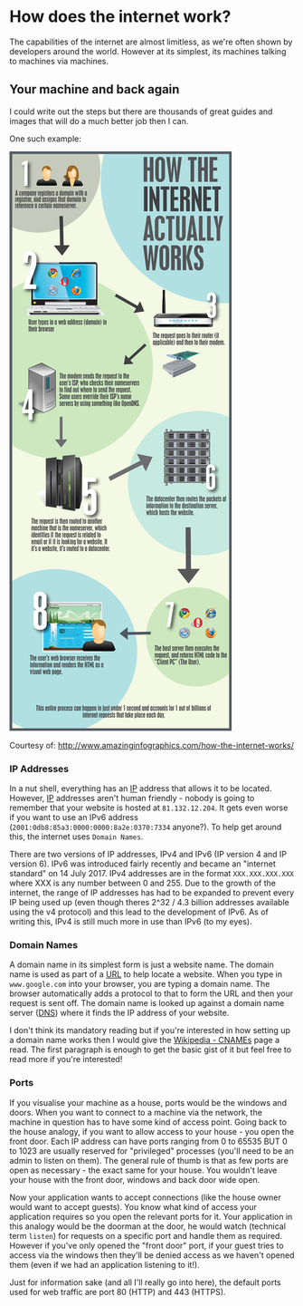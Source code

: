 # How does the internet work?

The capabilities of the internet are almost limitless, as we're often shown by developers around the world. However at its simplest, its machines talking to machines via machines.

## Your machine and back again

I could write out the steps but there are thousands of great guides and images that will do a much better job then I can.

One such example:

<img alt="Internet Works Infographic" src="internetworks.jpg" />

Courtesy of: http://www.amazinginfographics.com/how-the-internet-works/

### IP Addresses

In a nut shell, everything has an [IP](../../GLOSSARY.md#ip) address that allows it to be located. However, [IP](../../GLOSSARY.md#ip) addresses aren't human friendly - nobody is going to remember that your website is hosted at `81.132.12.204`. It gets even worse if you want to use an IPv6 address (`2001:0db8:85a3:0000:0000:8a2e:0370:7334` anyone?). To help get around this, the internet uses `Domain Names`.

There are two versions of IP addresses, IPv4 and IPv6 (IP version 4 and IP version 6). IPv6 was introduced fairly recently and became an "internet standard" on 14 July 2017. IPv4 addresses are in the format `XXX.XXX.XXX.XXX` where XXX is any number between 0 and 255. Due to the growth of the internet, the range of IP addresses has had to be expanded to prevent every IP being used up (even though theres 2^32 / 4.3 billion addresses available using the v4 protocol) and this lead to the development of IPv6. As of writing this, IPv4 is still much more in use than IPv6 (to my eyes).

### Domain Names

A domain name in its simplest form is just a website name. The domain name is used as part of a [URL](../../GLOSSARY.md#url) to help locate a website. When you type in `www.google.com` into your browser, you are typing a domain name. The browser automatically adds a protocol to that to form the URL and then your request is sent off. The domain name is looked up against a domain name server ([DNS](../../GLOSSARY.md#dns)) where it finds the IP address of your website.

I don't think its mandatory reading but if you're interested in how setting up a domain name works then I would give the [Wikipedia - CNAMEs](https://en.wikipedia.org/wiki/CNAME_record) page a read. The first paragraph is enough to get the basic gist of it but feel free to read more if you're interested!

### Ports

If you visualise your machine as a house, ports would be the windows and doors. When you want to connect to a machine via the network, the machine in question has to have some kind of access point. Going back to the house analogy, if you want to allow access to your house - you open the front door. Each IP address can have ports ranging from 0 to 65535 BUT 0 to 1023 are usually reserved for "privileged" processes (you'll need to be an admin to listen on them). The general rule of thumb is that as few ports are open as necessary - the exact same for your house. You wouldn't leave your house with the front door, windows and back door wide open.

Now your application wants to accept connections (like the house owner would want to accept guests). You know what kind of access your application requires so you open the relevant ports for it. Your application in this analogy would be the doorman at the door, he would watch (technical term `listen`) for requests on a specific port and handle them as required. However if you've only opened the "front door" port, if your guest tries to access via the windows then they'll be denied access as we haven't opened them (even if we had an application listening to it!).

Just for information sake (and all I'll really go into here), the default ports used for web traffic are port 80 (HTTP) and 443 (HTTPS).

